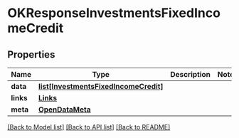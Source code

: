 # OKResponseInvestmentsFixedIncomeCredit

## Properties
Name | Type | Description | Notes
------------ | ------------- | ------------- | -------------
**data** | [**list[InvestmentsFixedIncomeCredit]**](InvestmentsFixedIncomeCredit.md) |  | 
**links** | [**Links**](Links.md) |  | 
**meta** | [**OpenDataMeta**](OpenDataMeta.md) |  | 

[[Back to Model list]](../README.md#documentation-for-models) [[Back to API list]](../README.md#documentation-for-api-endpoints) [[Back to README]](../README.md)

